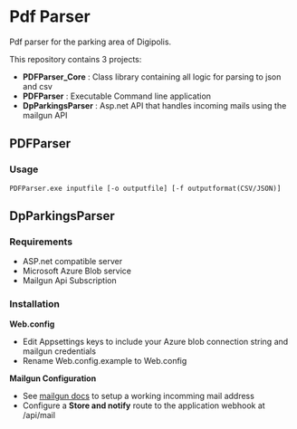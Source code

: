 # Pdf Parser
Pdf parser for the parking area of Digipolis.

This repository contains 3 projects: 

 - **PDFParser_Core** : Class library containing all logic for parsing to json and csv
 - **PDFParser** : Executable Command line application
 - **DpParkingsParser** : Asp.net API that handles incoming mails using the mailgun API
 
## PDFParser

### Usage

```shel
PDFParser.exe inputfile [-o outputfile] [-f outputformat(CSV/JSON)]
```

## DpParkingsParser

### Requirements

 - ASP.net compatible server
 - Microsoft Azure Blob service
 - Mailgun Api Subscription
 
### Installation

**Web.config**
  - Edit Appsettings keys to include your Azure blob connection string and mailgun credentials
  - Rename Web.config.example to Web.config

 **Mailgun Configuration**
 
  - See [mailgun docs](http://mailgun-documentation.readthedocs.io/en/latest/quickstart-receiving.html) to setup a working incomming mail address
  - Configure a **Store and notify** route to the application webhook at <Site-Root>/api/mail

